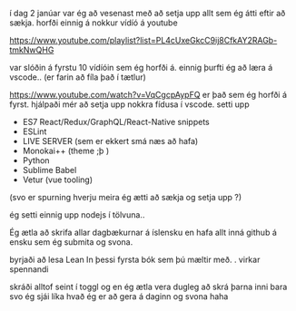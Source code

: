 í dag 2 janúar var ég að vesenast með að setja upp allt sem ég átti eftir að sækja.
horfði einnig á nokkur vídíó á youtube 

https://www.youtube.com/playlist?list=PL4cUxeGkcC9ij8CfkAY2RAGb-tmkNwQHG 

var slóðin á fyrstu 10 vídíóin sem ég horfði á.
einnig þurfti ég að læra á vscode.. (er farin að fíla það í tætlur)

https://www.youtube.com/watch?v=VqCgcpAypFQ er það sem ég horfði á fyrst. hjálpaði mér að setja upp nokkra fídusa í vscode.
setti upp 

* ES7 React/Redux/GraphQL/React-Native snippets
* ESLint
* LIVE SERVER (sem er ekkert smá næs að hafa)
* Monokai++ (theme ;þ ) 
* Python
* Sublime Babel
* Vetur (vue tooling) 

(svo er spurning hverju meira ég ætti að sækja og setja upp ?)

ég setti einnig upp nodejs í tölvuna.. 

Ég ætla að skrifa allar dagbækurnar á íslensku en hafa allt inná github á ensku sem ég submita og svona. 

byrjaði að lesa Lean In þessi fyrsta bók sem þú mæltir með. . virkar spennandi

skráði alltof seint í toggl og en ég ætla vera dugleg að skrá þarna inni bara svo ég sjái líka hvað ég er að gera á daginn og svona haha 


